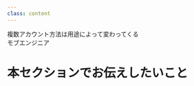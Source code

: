 ```yaml
---
class: content
---
```


<div class="doc-header">
  <div class="doc-title">複数アカウント方法は用途によって変わってくる</div>
  <div class="doc-author">モブエンジニア</div>
</div>

# 本セクションでお伝えしたいこと
